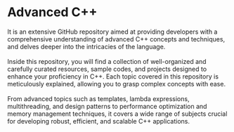 # Advanced C++

It is an extensive GitHub repository aimed at providing developers with a comprehensive understanding of advanced C++ concepts and techniques, and delves deeper into the intricacies of the language. </br>
</br>
Inside this repository, you will find a collection of well-organized and carefully curated resources, sample codes, and projects designed to enhance your proficiency in C++. Each topic covered in this repository is meticulously explained, allowing you to grasp complex concepts with ease.</br>
</br>
From advanced topics such as templates, lambda expressions, multithreading, and design patterns to performance optimization and memory management techniques, it covers a wide range of subjects crucial for developing robust, efficient, and scalable C++ applications.
